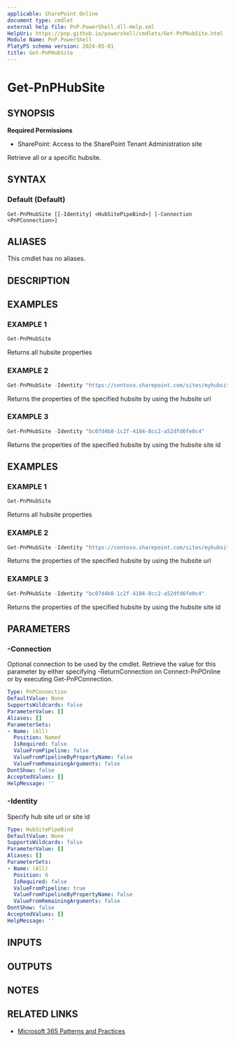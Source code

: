 ```yaml
---
applicable: SharePoint Online
document type: cmdlet
external help file: PnP.PowerShell.dll-Help.xml
HelpUri: https://pnp.github.io/powershell/cmdlets/Get-PnPHubSite.html
Module Name: PnP.PowerShell
PlatyPS schema version: 2024-05-01
title: Get-PnPHubSite
---
```


# Get-PnPHubSite

## SYNOPSIS

**Required Permissions**

* SharePoint: Access to the SharePoint Tenant Administration site

Retrieve all or a specific hubsite.

## SYNTAX

### Default (Default)

```
Get-PnPHubSite [[-Identity] <HubSitePipeBind>] [-Connection <PnPConnection>]
```

## ALIASES

This cmdlet has no aliases.

## DESCRIPTION

## EXAMPLES

### EXAMPLE 1
```powershell
Get-PnPHubSite
```

Returns all hubsite properties

### EXAMPLE 2
```powershell
Get-PnPHubSite -Identity "https://contoso.sharepoint.com/sites/myhubsite"
```

Returns the properties of the specified hubsite by using the hubsite url

### EXAMPLE 3
```powershell
Get-PnPHubSite -Identity "bc07d4b8-1c2f-4184-8cc2-a52dfd6fe0c4"
```

Returns the properties of the specified hubsite by using the hubsite site id

## EXAMPLES

### EXAMPLE 1

```powershell
Get-PnPHubSite
```

Returns all hubsite properties

### EXAMPLE 2

```powershell
Get-PnPHubSite -Identity "https://contoso.sharepoint.com/sites/myhubsite"
```

Returns the properties of the specified hubsite by using the hubsite url

### EXAMPLE 3

```powershell
Get-PnPHubSite -Identity "bc07d4b8-1c2f-4184-8cc2-a52dfd6fe0c4"
```

Returns the properties of the specified hubsite by using the hubsite site id

## PARAMETERS

### -Connection

Optional connection to be used by the cmdlet. Retrieve the value for this parameter by either specifying -ReturnConnection on Connect-PnPOnline or by executing Get-PnPConnection.

```yaml
Type: PnPConnection
DefaultValue: None
SupportsWildcards: false
ParameterValue: []
Aliases: []
ParameterSets:
- Name: (All)
  Position: Named
  IsRequired: false
  ValueFromPipeline: false
  ValueFromPipelineByPropertyName: false
  ValueFromRemainingArguments: false
DontShow: false
AcceptedValues: []
HelpMessage: ''
```

### -Identity

Specify hub site url or site id

```yaml
Type: HubSitePipeBind
DefaultValue: None
SupportsWildcards: false
ParameterValue: []
Aliases: []
ParameterSets:
- Name: (All)
  Position: 0
  IsRequired: false
  ValueFromPipeline: true
  ValueFromPipelineByPropertyName: false
  ValueFromRemainingArguments: false
DontShow: false
AcceptedValues: []
HelpMessage: ''
```

## INPUTS

## OUTPUTS

## NOTES

## RELATED LINKS

- [Microsoft 365 Patterns and Practices](https://aka.ms/m365pnp)
